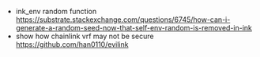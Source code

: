 * ink_env random function https://substrate.stackexchange.com/questions/6745/how-can-i-generate-a-random-seed-now-that-self-env-random-is-removed-in-ink
* show how chainlink vrf may not be secure https://github.com/han0110/evilink
